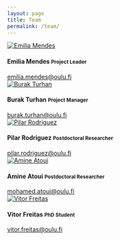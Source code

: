 ```yaml
---
layout: page
title: Team
permalink: /team/
---
```


<div class="team">

  <div class="row">
    <div class="col-sm-6">
      <div class="media">
        <div class="media-left">
          <a href="mailto:emilia.mendes@oulu.fi">
            <img src="{{ "/img/emilia.jpg" | prepend: site.baseurl }}" alt="Emilia Mendes" class="media-object img-circle">
          </a>
        </div>
        <div class="media-body">
          <h4 class="media-heading">Emilia Mendes <small>Project Leader</small></h4>
          <a href="mailto:emilia.mendes@oulu.fi">emilia.mendes@oulu.fi</a>
        </div>
      </div>
    </div>
    <div class="col-sm-6">
      <div class="media">
        <div class="media-left">
          <a href="mailto:burak.turhan@oulu.fi">
            <img src="{{ "/img/burak.jpg" | prepend: site.baseurl }}" alt="Burak Turhan" class="media-object img-circle">
          </a>
        </div>
        <div class="media-body">
          <h4 class="media-heading">Burak Turhan <small>Project Manager</small></h4>
          <a href="mailto:burak.turhan@oulu.fi">burak.turhan@oulu.fi</a>
        </div>
      </div>
    </div>
  </div>

  <div class="row">
    <div class="col-sm-6">
      <div class="media">
        <div class="media-left">
          <a href="mailto:pilar.rodriguez@oulu.fi">
            <img src="{{ "/img/pilar.jpg" | prepend: site.baseurl }}" alt="Pilar Rodriguez" class="media-object img-circle">
          </a>
        </div>
        <div class="media-body">
          <h4 class="media-heading">Pilar Rodriguez <small>Postdoctoral Researcher</small></h4>
          <a href="mailto:pilar.rodriguez@oulu.fi">pilar.rodriguez@oulu.fi</a>
        </div>
      </div>
    </div>
    <div class="col-sm-6">
      <div class="media">
        <div class="media-left">
          <a href="mailto:mohamed.atoui@oulu.fi">
            <img src="{{ "/img/amine.jpg" | prepend: site.baseurl }}" alt="Amine Atoui" class="media-object img-circle">
          </a>
        </div>
        <div class="media-body">
          <h4 class="media-heading">Amine Atoui <small>Postdoctoral Researcher</small></h4>
          <a href="mailto:mohamed.atoui@oulu.fi">mohamed.atoui@oulu.fi</a>
        </div>
      </div>    
    </div>
  </div>

  <div class="row">
    <div class="col-sm-12">
      <div class="media">
        <div class="media-left">
          <a href="mailto:vitor.freitas@oulu.fi">
            <img src="{{ "/img/vitor.jpg" | prepend: site.baseurl }}" alt="Vitor Freitas" class="media-object img-circle">
          </a>
        </div>
        <div class="media-body">
          <h4 class="media-heading">Vitor Freitas <small>PhD Student</small></h4>
          <a href="mailto:vitor.freitas@oulu.fi">vitor.freitas@oulu.fi</a>
        </div>
      </div>
    </div>
  </div>

</div>